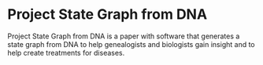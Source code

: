 # Project State Graph from DNA

Project State Graph from DNA is a paper with software that generates a state graph from DNA to help genealogists and biologists gain insight and to help create treatments for diseases.
